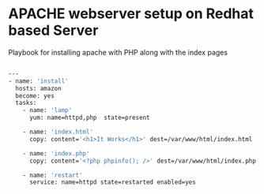 # APACHE webserver setup on Redhat based Server

Playbook for installing apache with PHP along with the index pages

```bash

---
- name: 'install'
  hosts: amazon
  become: yes
  tasks:
    - name: 'lamp'
      yum: name=httpd,php  state=present

    - name: 'index.html'
      copy: content='<h1>It Works</h1>' dest=/var/www/html/index.html

    - name: 'index.php'
      copy: content='<?php phpinfo(); />' dest=/var/www/html/index.php

    - name: 'restart'
      service: name=httpd state=restarted enabled=yes


```
